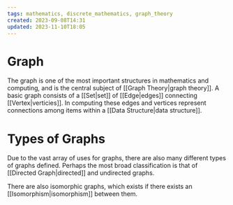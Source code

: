 ```yaml
---
tags: mathematics, discrete_mathematics, graph_theory
created: 2023-09-08T14:31
updated: 2023-11-10T18:05
---
```


# Graph

The graph is one of the most important structures in mathematics and computing, and is the central subject of [[Graph Theory|graph theory]]. A basic graph consists of a [[Set|set]] of [[Edge|edges]] connecting [[Vertex|verticies]]. In computing these edges and vertices represent connections among items within a [[Data Structure|data structure]].

# Types of Graphs

Due to the vast array of uses for graphs, there are also many different types of graphs defined. Perhaps the most broad classification is that of [[Directed Graph|directed]] and undirected graphs. 

There are also isomorphic graphs, which exists if there exists an [[Isomorphism|isomorphism]] between them.
